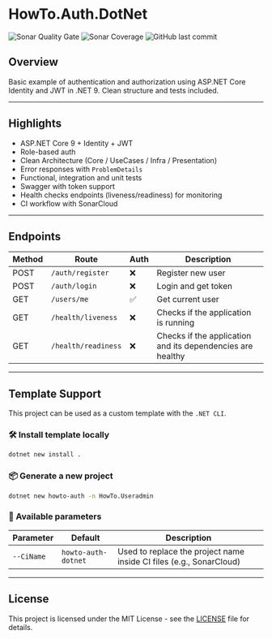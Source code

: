 # HowTo.Auth.DotNet

![Sonar Quality Gate](https://img.shields.io/sonar/quality_gate/gasbrieo_howto-auth-dotnet?server=https%3A%2F%2Fsonarcloud.io&style=for-the-badge)
![Sonar Coverage](https://img.shields.io/sonar/coverage/gasbrieo_howto-auth-dotnet?server=https%3A%2F%2Fsonarcloud.io&style=for-the-badge)
![GitHub last commit](https://img.shields.io/github/last-commit/gasbrieo/howto-auth-dotnet?style=for-the-badge)

## Overview

Basic example of authentication and authorization using ASP.NET Core Identity and JWT in .NET 9. Clean structure and tests included.

---

## Highlights

- ASP.NET Core 9 + Identity + JWT
- Role-based auth
- Clean Architecture (Core / UseCases / Infra / Presentation)
- Error responses with `ProblemDetails`
- Functional, integration and unit tests
- Swagger with token support
- Health checks endpoints (liveness/readiness) for monitoring
- CI workflow with SonarCloud

---

## Endpoints

| Method | Route               | Auth | Description                                                |
| ------ | ------------------- | ---- | ---------------------------------------------------------- |
| POST   | `/auth/register`    | ❌   | Register new user                                          |
| POST   | `/auth/login`       | ❌   | Login and get token                                        |
| GET    | `/users/me`         | ✅   | Get current user                                           |
| GET    | `/health/liveness`  | ❌   | Checks if the application is running                       |
| GET    | `/health/readiness` | ❌   | Checks if the application and its dependencies are healthy |

---

## Template Support

This project can be used as a custom template with the `.NET CLI`.

### 🛠️ Install template locally

```bash
dotnet new install .
```

### 📦 Generate a new project

```bash
dotnet new howto-auth -n HowTo.Useradmin
```

### 🧩 Available parameters

| Parameter  | Default             | Description                                                         |
| ---------- | ------------------- | ------------------------------------------------------------------- |
| `--CiName` | `howto-auth-dotnet` | Used to replace the project name inside CI files (e.g., SonarCloud) |

---

## License

This project is licensed under the MIT License - see the [LICENSE](LICENSE) file for details.

